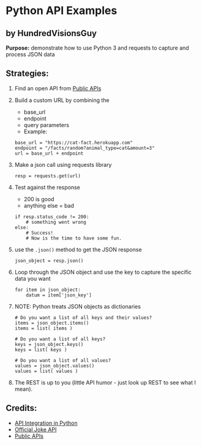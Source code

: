 # Python API Examples
## by HundredVisionsGuy 

**Purpose:**  demonstrate how to use Python 3 and requests to capture and process JSON data 

## Strategies:
1. Find an open API from [Public APIs](https://github.com/public-apis/public-apis)
2. Build a custom URL by combining the 
    * base_url
    * endpoint
    * query parameters
    * Example: 
    ```
    base_url = "https://cat-fact.herokuapp.com"
    endpoint = "/facts/random?animal_type=cat&amount=3"
    url = base_url + endpoint
    ```
3. Make a json call using requests library
    ```
    resp = requests.get(url)
    ```
4. Test against the response 
    * 200 is good
    * anything else = bad
    ```
    if resp.status_code != 200:
        # something went wrong
    else:
        # Success!
        # Now is the time to have some fun.
    ```
5. use the `.json()` method to get the JSON response
    ```
    json_object = resp.json()
    ```
6. Loop through the JSON object and use the key to capture the specific data you want 
    ```
    for item in json_object:
        datum = item['json_key']
    ```
7. NOTE: Python treats JSON objects as dictionaries
    ```
    # Do you want a list of all keys and their values?
    items = json_object.items()
    items = list( items )
    
    # Do you want a list of all keys?
    keys = json_object.keys()
    keys = list( keys )

    # Do you want a list of all values?
    values = json_object.values()
    values = list( values )
    ```
    
8. The REST is up to you (little API humor - just look up REST to see what I mean).

## Credits:  
 * [API Integration in Python](https://realpython.com/api-integration-in-python)
 * [Official Joke API](https://github.com/15Dkatz/official_joke_api)
 * [Public APIs](https://github.com/public-apis/public-apis)

